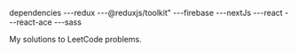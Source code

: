 dependencies
---redux
---@reduxjs/toolkit"
---firebase
---nextJs
---react
---react-ace
---sass

My solutions to LeetCode problems.
